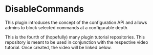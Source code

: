 DisableCommands
================
This plugin introduces the concept of the configuration API and allows admins to block selected commands at a configurable depth.

This is the fourth of (hopefully) many plugin tutorial repositories. This repository is meant to be used in conjunction with the respective video tutorial. Once created, the video will be linked below.

